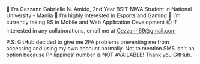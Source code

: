 👋 I’m Cezzann Gabrielle N. Amido, 2nd Year BSIT-MWA Student in National University - Manila
👀 I’m highly interested in Esports and Gaming
🌱 I’m currently taking BS in Mobile and Web Application Development
📫 If interested in any collaborations, email me at Cezzann69@gmail.com

P.S: GitHub decided to give me 2FA problems preventing me from accessing and using my own account normally. Not to mention SMS isn't an option because Philippines' number is NOT AVAILABLE!
Thank you GitHub. 
